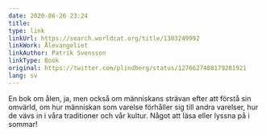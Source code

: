```yaml
---
date: 2020-06-26 23:24
title:
type: link
linkUrl: https://search.worldcat.org/title/1303249992
linkWork: Ålevangeliet
linkAuthor: Patrik Svensson
linkType: Book
original: https://twitter.com/plindberg/status/1276627480179281921
lang: sv
---
```

En bok om ålen, ja, men också om människans strävan efter att förstå sin omvärld, om hur människan som varelse förhåller sig till andra varelser, hur de vävs in i våra traditioner och vår kultur. Något att läsa eller lyssna på i sommar!
